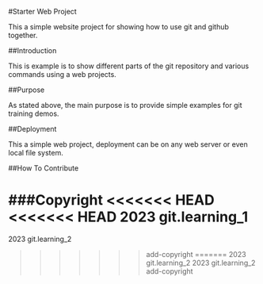 #Starter Web Project

This a simple website project for showing how to use git and github together.

##Introduction

This is example is to show different parts of the git repository and various commands using a web projects.

##Purpose

As stated above, the main purpose is to provide simple examples for git training demos.

##Deployment

This a simple web project, deployment can be on any web server or even local file system.

##How To Contribute

###Copyright
<<<<<<< HEAD
<<<<<<< HEAD
2023 git.learning_1
=======
2023 git.learning_2
>>>>>>> add-copyright
=======
2023 git.learning_2
2023 git.learning_2
>>>>>>> add-copyright
